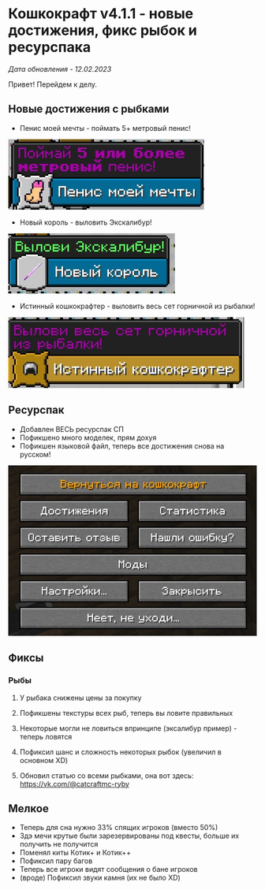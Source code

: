 # Кошкокрафт v4.1.1 - новые достижения, фикс рыбок и ресурспака

*Дата обновления - 12.02.2023*

Привет! Перейдем к делу.

## Новые достижения с рыбками

- Пенис моей мечты - поймать 5+ метровый пенис!

![alt](/assets/updates/4season/4_1_1/penis.jpg)

- Новый король - выловить Экскалибур!

![alt](/assets/updates/4season/4_1_1/exc.jpg)

- Истинный кошкокрафтер - выловить весь сет горничной из рыбалки!

![alt](/assets/updates/4season/4_1_1/real_cc.jpg)

## Ресурспак

- Добавлен ВЕСЬ ресурспак СП
- Пофикшено много моделек, прям дохуя
- Пофикшен языковой файл, теперь все достижения снова на русском!

![alt](/assets/updates/4season/4_1_1/menu.jpg)

## Фиксы

### Рыбы

1. У рыбака снижены цены за покупку

2. Пофикшены текстуры всех рыб, теперь вы ловите правильных

3. Некоторые могли не ловиться впринципе (эксалибур пример) - теперь ловятся

4. Пофиксил шанс и сложность некоторых рыбок (увеличил в основном XD)

5. Обновил статью со всеми рыбками, она вот здесь: https://vk.com/@catcraftmc-ryby

## Мелкое

- Теперь для сна нужно 33% спящих игроков (вместо 50%)
- 3дэ мечи крутые были зарезервированы под квесты, больше их получить не получится
- Поменял киты Котик+ и Котик++
- Пофиксил пару багов
- Теперь все игроки видят сообщения о бане игроков
- (вроде) Пофиксил звуки камня (их не было XD)